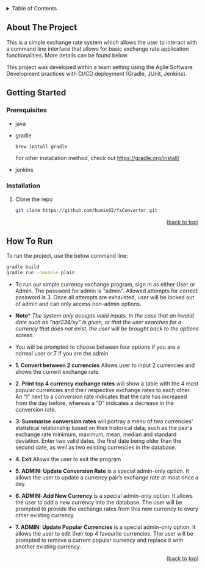 <!-- TABLE OF CONTENTS -->
<details>
  <summary>Table of Contents</summary>
  <ol>
    <a href="#about-the-project">About The Project</a>
    <li>
      <a href="#getting-started">Getting Started</a>
      <ul>
        <li><a href="#prerequisites">Prerequisites</a></li>
        <li><a href="#installation">Installation</a></li>
      </ul>
    </li>
    <li><a href="#how-to-run">How To Run</a></li>
    <li><a href="#contributing">Contributing</a></li>
  </ol>
</details>


<!-- ABOUT THE PROJECT -->
## About The Project

This is a simple exchange rate system which allows the user to interact with a command line interface that allows for basic exchange rate application functionalities. More details can be found below.

This project was developed within a team setting using the Agile Software Development practices with CI/CD deployment (Gradle, JUnit, Jenkins).


## Getting Started

### Prerequisites
* java

* gradle
  ```sh
  brew install gradle
  ```
  For other installation method, check out https://gradle.org/install/
* jenkins


### Installation

1. Clone the repo
   ```sh
   git clone https://github.com/bumin02/fxConverter.git
   ```

<p align="right">(<a href="#readme-top">back to top</a>)</p>

## How To Run
To run the project, use the below command line:
   ```sh
   gradle build
   gradle run -console plain
   ```
* To run our simple currency exchange program, sign in as either User or Admin. The password for admin is "admin". Allowed attempts for correct password is 3. Once all attempts are exhausted, user will be locked out of admin and can only access non-admin options.
* **Note*** <i>The system only accepts valid inputs. In the case that an invalid date such as “aa/234/xy” is given, or that the user searches for a currency that does not exist, the user will be brought back to the options screen.</i>
* You will be prompted to choose between four options if you are a normal user or 7 if you are the admin

* **1. Convert between 2 currencies** Allows user to input 2 currencies and shows the current exchange rate.
* **2. Print top 4 currency exchange rates** will show a table with the 4 most popular currencies and their respective exchange rates to each other. An “I” next to a conversion rate indicates that the rate has increased from the day before, whereas a “D” indicates a decrease in the conversion rate.
* **3. Summarise conversion rates** will portray a menu of two currencies' statistical relationship based on their historical data, such as the pair's exchange rate minimum, maximum, mean, median and standard deviation. Enter two valid dates, the first date being older than the second date, as well as two existing currencies in the database.
* **4. Exit** Allows the user to exit the program 
* **5. ADMIN: Update Conversion Rate** is a special admin-only option. It allows the user to update a currency pair’s exchange rate at most once a day.
* **6. ADMIN: Add New Currency** is a special admin-only option. It allows the user to add a new currency into the database. The user will be prompted to provide the exchange rates from this new currency to every other existing currency.
* **7. ADMIN: Update Popular Currencies** is a special admin-only option. It allows the user to edit their top 4 favourite currencies. The user will be prompted to remove a current popular currency and replace it with another existing currency.


<p align="right">(<a href="#readme-top">back to top</a>)</p>







